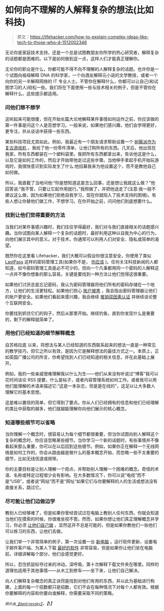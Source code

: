 # 如何向不理解的人解释复杂的想法(比如科技)

> 原文：<https://lifehacker.com/how-to-explain-complex-ideas-like-tech-to-those-who-d-1512002346>

无论你是家庭技术支持，还是一个总是试图教朋友你所学的热心研究者，解释复杂的话题都是困难的。以下是如何做到这一点，这样人们才能真正理解你。



无论你的职业是什么，你都可能不得不向不理解的人解释复杂的话题。也许你是一个试图向祖母解释 DNA 的科学家，一个向酒友解释元小说的文学教授，或者一个向你的另一半解释网络的 IT 专业人士。不管你在解释什么，你都可以让自己(和试图学习的人)轻松一些。我们将在下面使用一些与技术相关的例子，但是不管你在解释什么，这些提示都适用。

### 问他们想不想学

这听起来可能很傻，但在开始长篇大论地解释某件事情如何运作之前，你应该做的第一件事是问这个人是否想学习。一般来说，如果他们感兴趣，他们会学得更好，更专注，并从谈话中获得一些东西。

某些科技项目尤其如此。例如，我最近有一个朋友请求帮助设置一个 [树莓派作为复古游戏机](https://lifehacker.com/how-to-turn-your-raspberry-pi-into-a-retro-game-console-498561192) 。我给了他一份零件清单，让他订购所有的东西。几天后，他出现在我家，所有东西都装在一个塑料袋里。我把所有东西都拿出来，告诉他这是什么，以及它是如何工作的，然后才开始带他走过这些步骤。当他伸手拿起手机开始玩游戏时，我很快意识到实际发生了什么:他招募我来为他设置这个，而不是教他自己如何做。

所以，我直截了当地问他:“你是想知道这是怎么回事，还是想让我就这么做？”他回答说:“我不管，只要让它起作用就行。”我照做了，并把他送走了(注意:我一般不建议这么做，因为如果他们拒绝自我学习，现在你就陷入了技术支持的困境)。有些人想让你替他们做工作，不想学习。在你开始之前，问问他们到底想要什么。

### 找到让他们觉得重要的方法

当我们对某件事感兴趣时，我们往往学得最好，我们对与我们直接相关的话题感兴趣。当你试图向某人解释一个复杂的话题时，最好利用这种以自我为中心的行为，向他们展示其中的意义。对于技术，你通常可以利用人们对安全、隐私或简单的渴望。

既然你在这里看 Lifehacker，我们大概可以假设你很注意安全，你使用了类似 [LastPass](https://lastpass.com/) 这样的密码管理工具(如果你不是， [你应该](https://lifehacker.com/the-only-secure-password-is-the-one-you-can-t-remember-5785420) )。任何关注科技新闻的人都知道，如今密码管理工具是必不可少的，但向一个凡事都用同一个密码的人解释这一点并不像你想象的那么容易。关键是要找到一种方法让他们觉得这很重要。

如果他们讨厌总是忘记密码，我认为密码管理器将他们所有的密码存储在一个地方，让他们的生活更轻松。如果他们担心 [账户被黑](https://lifehacker.com/the-best-and-worst-online-retailers-ranked-by-password-1510698809) ，我会指出密码管理器让他们的账户更安全。如果他们看起来感兴趣，我会继续 [推销双因素认证](https://lifehacker.com/heres-everywhere-you-should-enable-two-factor-authentic-5938565) 并继续谈论整个互联网安全。

你要找到抓住它们的钩子，然后从那里开始。继续钓鱼，直到你发现什么是重要的，剩下的解释就简单了。

### 用他们已经知道的细节解释概念

自苏格拉底 以来，将想法与某人已经知道的东西联系起来的想法一直是一种常见的教学技巧，但它之所以有效，是因为它是解释想法的最佳方式之一。本质上，正如英国广播公司的所言，你希望找到人们已经知道的相关信息，并在此基础上展开。

例如，我的一些亲戚很难理解我以什么为生——他们从来没有听说过“博客”我可以花时间谈论 RSS 提要，什么是帖子，或者内容管理系统如何工作。或者我可以用他们能理解的术语来描述它:“这是一本杂志，但是是在线的”，这足以让大多数人理解它的基本思想。

这是难以置信的简单，但它得到了要点。你从人们已经拥有的信息和他们已经理解的类比中获取的越多，他们就越能理解你向他们展示的核心概念。

### 知道哪些细节可以省略

当你理解一个概念时，很容易认为每个细节都很重要，但当你试图向别人解释这个复杂的概念时，你应该忽略某些细节。当你学习一个新的话题时，有些事情并不像看起来那么重要，你可以在以后回到这些细节。例如，如果你正在解释一个无线网络是如何工作的，你会从路由器是做什么的基本概念开始，而忽略一些不太重要的细节，比如无线信道或频带。

你的主要目标是让别人理解一个观点，并帮助别人理解一个困难的概念。奇怪的术语、名称或特定过程很少会有影响。在大多数情况下，你可以说“电缆”而不是“USB”，或者说“网站”而不是“网址”如果它们与你要解释的人的生活或想法没有直接关系，跳过它。

### 尽可能让他们边做边学

教别人已经够难了，但是如果你曾经尝试过在电脑上教别人任何东西，你就会知道当他们在摸索的时候，你很难坐视不管。然而，如果你想让他们真正理解概念并学习，你必须 [让他们自己做](https://lifehacker.com/the-science-behind-how-we-learn-new-skills-908488422) 。显然这并不总是可能的，但是如果你教他们一些他们可以练习的东西，让他们去做。

让我们举一个非常简单的例子，第一次设置一台 [新电脑](https://lifehacker.com/how-to-set-up-and-get-to-know-your-new-pc-mac-android-5870892) 。运行软件更新、设置电子邮件客户端、为某人下载 [最好的软件](http://lifehacker.com/tag/lifehacker-pack) 非常容易，但是如果你让他们坐在电脑前，详细讲解每个部分，他们会感觉更好。

所以，忍住抓鼠标夺过来的冲动。深呼吸，第十次解释下载文件夹在哪里。同样的道理也适用于其他事情——从木工到修车——坐下来，让他们自己解决。

向人们解释复杂概念的真正诀窍是找到对他们有用的东西，并以此为基础进行构建。上面的每一个招数都只是招数，它们不会在每种情况下对每个人都有效。根据你要解释的内容和你要向谁解释，你需要采取不同的策略。

<small>*照片由*</small>[<small>*【danil nevsky】*</small>](http://www.shutterstock.com/pic.mhtml?id=150563387&src=id)*，【t】*